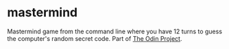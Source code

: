# mastermind
Mastermind game from the command line where you have 12 turns to guess the 
computer's random secret code. 
Part of [The Odin Project](https://www.theodinproject.com/lessons/ruby-mastermind).
